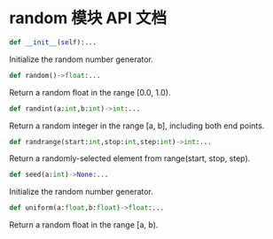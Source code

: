 # random 模块 API 文档

``` python
def __init__(self):...
```

   Initialize the random number generator.
   

``` python
def random()->float:...
```

   Return a random float in the range [0.0, 1.0).
   

``` python
def randint(a:int,b:int)->int:...
```

   Return a random integer in the range [a, b], including both end points.
   

``` python
def randrange(start:int,stop:int,step:int)->int:...
```

   Return a randomly-selected element from range(start, stop, step).
   

``` python
def seed(a:int)->None:...
```

   Initialize the random number generator.
   

``` python
def uniform(a:float,b:float)->float:...
```

   Return a random float in the range [a, b).
   

